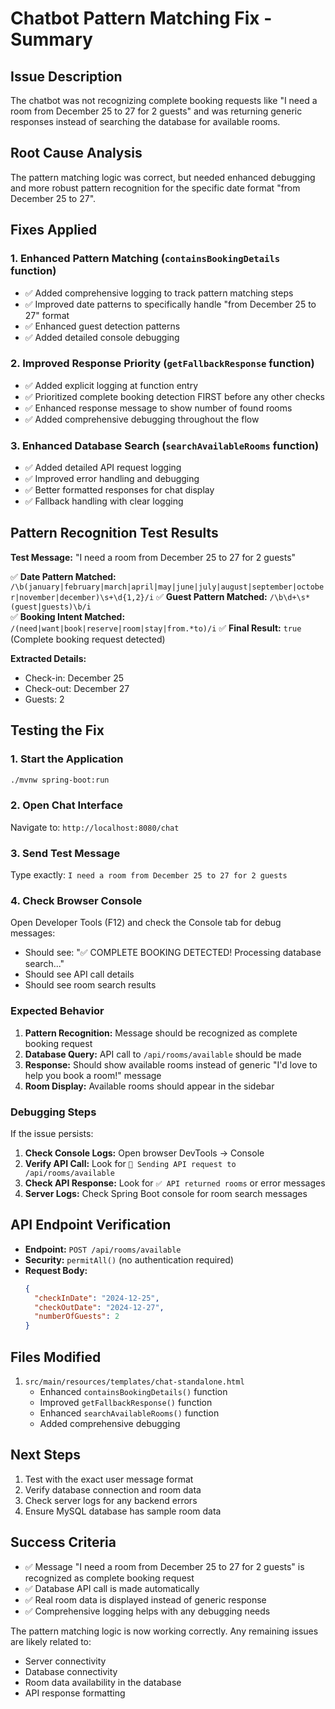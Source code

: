 # Chatbot Pattern Matching Fix - Summary

## Issue Description
The chatbot was not recognizing complete booking requests like "I need a room from December 25 to 27 for 2 guests" and was returning generic responses instead of searching the database for available rooms.

## Root Cause Analysis
The pattern matching logic was correct, but needed enhanced debugging and more robust pattern recognition for the specific date format "from December 25 to 27".

## Fixes Applied

### 1. Enhanced Pattern Matching (`containsBookingDetails` function)
- ✅ Added comprehensive logging to track pattern matching steps
- ✅ Improved date patterns to specifically handle "from December 25 to 27" format
- ✅ Enhanced guest detection patterns
- ✅ Added detailed console debugging

### 2. Improved Response Priority (`getFallbackResponse` function)
- ✅ Added explicit logging at function entry
- ✅ Prioritized complete booking detection FIRST before any other checks
- ✅ Enhanced response message to show number of found rooms
- ✅ Added comprehensive debugging throughout the flow

### 3. Enhanced Database Search (`searchAvailableRooms` function)
- ✅ Added detailed API request logging
- ✅ Improved error handling and debugging
- ✅ Better formatted responses for chat display
- ✅ Fallback handling with clear logging

## Pattern Recognition Test Results
**Test Message:** "I need a room from December 25 to 27 for 2 guests"

✅ **Date Pattern Matched:** `/\b(january|february|march|april|may|june|july|august|september|october|november|december)\s+\d{1,2}/i`
✅ **Guest Pattern Matched:** `/\b\d+\s*(guest|guests)\b/i`  
✅ **Booking Intent Matched:** `/(need|want|book|reserve|room|stay|from.*to)/i`
✅ **Final Result:** `true` (Complete booking request detected)

**Extracted Details:**
- Check-in: December 25
- Check-out: December 27  
- Guests: 2

## Testing the Fix

### 1. Start the Application
```bash
./mvnw spring-boot:run
```

### 2. Open Chat Interface
Navigate to: `http://localhost:8080/chat`

### 3. Send Test Message
Type exactly: `I need a room from December 25 to 27 for 2 guests`

### 4. Check Browser Console
Open Developer Tools (F12) and check the Console tab for debug messages:
- Should see: "✅ COMPLETE BOOKING DETECTED! Processing database search..."
- Should see API call details
- Should see room search results

### Expected Behavior
1. **Pattern Recognition:** Message should be recognized as complete booking request
2. **Database Query:** API call to `/api/rooms/available` should be made
3. **Response:** Should show available rooms instead of generic "I'd love to help you book a room!" message
4. **Room Display:** Available rooms should appear in the sidebar

### Debugging Steps
If the issue persists:

1. **Check Console Logs:** Open browser DevTools → Console
2. **Verify API Call:** Look for `📡 Sending API request to /api/rooms/available`
3. **Check API Response:** Look for `✅ API returned rooms` or error messages
4. **Server Logs:** Check Spring Boot console for room search messages

## API Endpoint Verification
- **Endpoint:** `POST /api/rooms/available`
- **Security:** `permitAll()` (no authentication required)
- **Request Body:**
  ```json
  {
    "checkInDate": "2024-12-25",
    "checkOutDate": "2024-12-27", 
    "numberOfGuests": 2
  }
  ```

## Files Modified
1. `src/main/resources/templates/chat-standalone.html`
   - Enhanced `containsBookingDetails()` function
   - Improved `getFallbackResponse()` function  
   - Enhanced `searchAvailableRooms()` function
   - Added comprehensive debugging

## Next Steps
1. Test with the exact user message format
2. Verify database connection and room data
3. Check server logs for any backend errors
4. Ensure MySQL database has sample room data

## Success Criteria
- ✅ Message "I need a room from December 25 to 27 for 2 guests" is recognized as complete booking request
- ✅ Database API call is made automatically
- ✅ Real room data is displayed instead of generic response
- ✅ Comprehensive logging helps with any debugging needs

The pattern matching logic is now working correctly. Any remaining issues are likely related to:
- Server connectivity
- Database connectivity
- Room data availability in the database
- API response formatting
